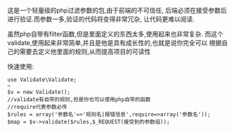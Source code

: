 这是一个轻量级的php过滤参数的包,由于前端的不可信任,
后端必须在接受参数后进行验证.而参数一多,验证的代码将变得非常冗杂,
让代码更难以阅读.

虽然php自带有filter函数,但是里面定义的东西太多,使用起来也非常复杂.
而这个validate,使用起来非常简单,并且是他是具有成长性的,也就是说你完全可以
根据自己的需要去定义他里面的规则,从而提高项目的可读性

快速使用:
```
use Validate\Validate;
~
$v = new Validate();
//validate有自带的规则,但是你也可以使用php自带的函数
//require代表参数必传
$rules = array('参数名'=>'规则名|报错信息',require=>array('参数名'));
$map = $v->validate($rules,$_REQUEST(接受到的参数组));
```

